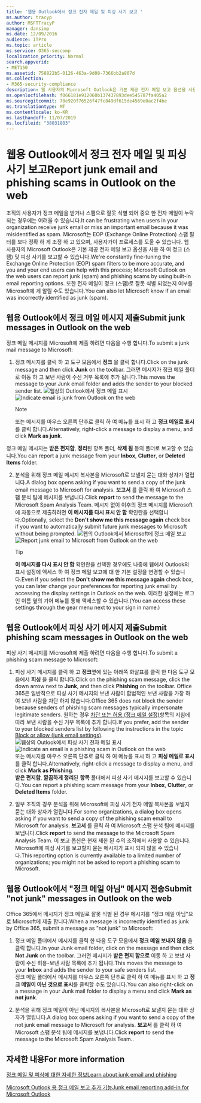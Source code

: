 ```yaml
---
title: '웹용 Outlook에서 정크 전자 메일 및 피싱 사기 보고 '
ms.author: tracyp
author: MSFTTracyP
manager: dansimp
ms.date: 12/09/2016
audience: ITPro
ms.topic: article
ms.service: O365-seccomp
localization_priority: Normal
search.appverid:
- MET150
ms.assetid: 758822b5-0126-463a-9d08-7366bb2a807d
ms.collection:
- M365-security-compliance
description: 웹 사용자의 Microsoft Outlook은 기본 제공 전자 메일 보고 옵션을 사용 하 여 정크 (스팸) 및 피싱 사기를 보고할 수 있습니다. 또한 전자 메일이 정크 (스팸)로 잘못 식별 되었는지 여부를 Microsoft에 게 알릴 수도 있습니다.
ms.openlocfilehash: f066181e912060b137437893dee545787fa405a2
ms.sourcegitcommit: 70e920f76526f47fc849df615de4569e0ac2f4be
ms.translationtype: MT
ms.contentlocale: ko-KR
ms.lasthandoff: 11/07/2019
ms.locfileid: "38031803"
---
```

# <a name="report-junk-email-and-phishing-scams-in-outlook-on-the-web"></a><span data-ttu-id="0f3b7-104">웹용 Outlook에서 정크 전자 메일 및 피싱 사기 보고</span><span class="sxs-lookup"><span data-stu-id="0f3b7-104">Report junk email and phishing scams in Outlook on the web</span></span> 

<span data-ttu-id="0f3b7-105">조직의 사용자가 정크 메일을 받거나 스팸으로 잘못 식별 되어 중요 한 전자 메일이 누락 되는 경우에는 어려울 수 있습니다.</span><span class="sxs-lookup"><span data-stu-id="0f3b7-105">It can be frustrating when users in your organization receive junk email or miss an important email because it was misidentified as spam.</span></span> <span data-ttu-id="0f3b7-106">Microsoft는 EOP (Exchange Online Protection) 스팸 필터를 보다 정확 하 게 조정 하 고 있으며, 사용자가이 프로세스를 도울 수 있습니다. 웹 사용자의 Microsoft Outlook은 기본 제공 전자 메일 보고 옵션을 사용 하 여 정크 (스팸) 및 피싱 사기를 보고할 수 있습니다.</span><span class="sxs-lookup"><span data-stu-id="0f3b7-106">We're constantly fine-tuning the Exchange Online Protection (EOP) spam filters to be more accurate, and you and your end users can help with this process; Microsoft Outlook on the web users can report junk (spam) and phishing scams by using built-in email reporting options.</span></span> <span data-ttu-id="0f3b7-107">또한 전자 메일이 정크 (스팸)로 잘못 식별 되었는지 여부를 Microsoft에 게 알릴 수도 있습니다.</span><span class="sxs-lookup"><span data-stu-id="0f3b7-107">You can also let Microsoft know if an email was incorrectly identified as junk (spam).</span></span>
  
## <a name="submit-junk-messages-in-outlook-on-the-web"></a><span data-ttu-id="0f3b7-108">웹용 Outlook에서 정크 메일 메시지 제출</span><span class="sxs-lookup"><span data-stu-id="0f3b7-108">Submit junk messages in Outlook on the web</span></span>

<span data-ttu-id="0f3b7-109">정크 메일 메시지를 Microsoft에 제출 하려면 다음을 수행 합니다.</span><span class="sxs-lookup"><span data-stu-id="0f3b7-109">To submit a junk mail message to Microsoft:</span></span>
  
1. <span data-ttu-id="0f3b7-110">정크 메시지를 클릭 하 고 도구 모음에서 **정크** 을 클릭 합니다.</span><span class="sxs-lookup"><span data-stu-id="0f3b7-110">Click on the junk message and then click **Junk** on the toolbar.</span></span> <span data-ttu-id="0f3b7-111">그러면 메시지가 정크 메일 폴더로 이동 하 고 보낸 사람이 수신 거부 목록에 추가 됩니다.</span><span class="sxs-lookup"><span data-stu-id="0f3b7-111">This moves the message to your Junk email folder and adds the sender to your blocked sender list.</span></span> 
    <span data-ttu-id="0f3b7-112">![웹상의 Outlook에서 정크 메일 표시](../media/a10ae792-aab6-4374-a041-6c3f732eb2e3.png)</span><span class="sxs-lookup"><span data-stu-id="0f3b7-112">![Indicate email is junk from Outlook on the web](../media/a10ae792-aab6-4374-a041-6c3f732eb2e3.png)</span></span>
  
    > [!NOTE]
    > <span data-ttu-id="0f3b7-113">또는 메시지를 마우스 오른쪽 단추로 클릭 하 여 메뉴를 표시 하 고 **정크 메일로 표시**를 클릭 합니다.</span><span class="sxs-lookup"><span data-stu-id="0f3b7-113">Alternatively, right-click a message to display a menu, and click **Mark as junk**.</span></span> 
  
<span data-ttu-id="0f3b7-114">정크 메일 메시지는 **받은 편지함**, **정리**된 항목 폴더, **삭제 됨** 등의 폴더로 보고할 수 있습니다.</span><span class="sxs-lookup"><span data-stu-id="0f3b7-114">You can report a junk message from your **Inbox**, **Clutter**, or **Deleted Items** folder.</span></span> 
  
2. <span data-ttu-id="0f3b7-115">분석을 위해 정크 메일 메시지 복사본을 Microsoft로 보낼지 묻는 대화 상자가 열립니다.</span><span class="sxs-lookup"><span data-stu-id="0f3b7-115">A dialog box opens asking if you want to send a copy of the junk email message to Microsoft for analysis.</span></span> <span data-ttu-id="0f3b7-116">**보고서** 를 클릭 하 여 Microsoft 스팸 분석 팀에 메시지를 보냅니다.</span><span class="sxs-lookup"><span data-stu-id="0f3b7-116">Click **report** to send the message to the Microsoft Spam Analysis Team.</span></span> <span data-ttu-id="0f3b7-117">메시지 없이 이후의 정크 메시지를 Microsoft에 자동으로 제출하려면 **이 메시지를 다시 표시 안 함** 확인란을 선택합니다.</span><span class="sxs-lookup"><span data-stu-id="0f3b7-117">Optionally, select the **Don't show me this message again** check box if you want to automatically submit future junk messages to Microsoft without being prompted.</span></span> 
    <span data-ttu-id="0f3b7-118">![웹의 Outlook에서 Microsoft에 정크 메일 보고](../media/e8d3a9f9-6eb6-4309-ba6d-643dffdb6a33.png)</span><span class="sxs-lookup"><span data-stu-id="0f3b7-118">![Report junk email to Microsoft from Outlook on the web](../media/e8d3a9f9-6eb6-4309-ba6d-643dffdb6a33.png)</span></span>
  
    > [!TIP]
    > <span data-ttu-id="0f3b7-119">**이 메시지를 다시 표시 안 함** 확인란을 선택한 경우에도 나중에 웹에서 Outlook의 표시 설정에 액세스 하 여 정크 메일 보고에 대 한 기본 설정을 변경할 수 있습니다.</span><span class="sxs-lookup"><span data-stu-id="0f3b7-119">Even if you select the **Don't show me this message again** check box, you can later change your preferences for reporting junk email by accessing the display settings in Outlook on the web.</span></span> <span data-ttu-id="0f3b7-120">이러한 설정에는 로그인 이름 옆의 기어 메뉴를 통해 액세스할 수 있습니다.</span><span class="sxs-lookup"><span data-stu-id="0f3b7-120">(You can access these settings through the gear menu next to your sign in name.)</span></span> 
  
## <a name="submit-phishing-scam-messages-in-outlook-on-the-web"></a><span data-ttu-id="0f3b7-121">웹용 Outlook에서 피싱 사기 메시지 제출</span><span class="sxs-lookup"><span data-stu-id="0f3b7-121">Submit phishing scam messages in Outlook on the web</span></span>

<span data-ttu-id="0f3b7-122">피싱 사기 메시지를 Microsoft에 제출 하려면 다음을 수행 합니다.</span><span class="sxs-lookup"><span data-stu-id="0f3b7-122">To submit a phishing scam message to Microsoft:</span></span>
  
1. <span data-ttu-id="0f3b7-123">피싱 사기 메시지를 클릭 하 고 **정크**옆에 있는 아래쪽 화살표를 클릭 한 다음 도구 모음에서 **피싱** 을 클릭 합니다.</span><span class="sxs-lookup"><span data-stu-id="0f3b7-123">Click on the phishing scam message, click the down arrow next to **Junk**, and then click **Phishing** on the toolbar.</span></span> <span data-ttu-id="0f3b7-124">Office 365은 일반적으로 피싱 사기 메시지의 보낸 사람이 합법적인 보낸 사람을 가장 하 여 보낸 사람을 차단 하지 않습니다.</span><span class="sxs-lookup"><span data-stu-id="0f3b7-124">Office 365 does not block the sender because senders of phishing scam messages typically impersonate legitimate senders.</span></span> <span data-ttu-id="0f3b7-125">원하는 경우 [차단 또는 허용 (정크 메일 설정)](https://go.microsoft.com/fwlink/?LinkId=627572)항목의 지침에 따라 보낸 사람을 수신 거부 목록에 추가 합니다.</span><span class="sxs-lookup"><span data-stu-id="0f3b7-125">If you prefer, add the sender to your blocked senders list by following the instructions in the topic [Block or allow (junk email settings)](https://go.microsoft.com/fwlink/?LinkId=627572).</span></span> 
    <span data-ttu-id="0f3b7-126">![웹상의 Outlook에서 피싱 사기 전자 메일 표시](../media/959bb577-341c-41ee-a159-e46600b2cf8a.png)</span><span class="sxs-lookup"><span data-stu-id="0f3b7-126">![Indicate an email is a phishing scam in Outlook on the web](../media/959bb577-341c-41ee-a159-e46600b2cf8a.png)</span></span><br/><span data-ttu-id="0f3b7-127">또는 메시지를 마우스 오른쪽 단추로 클릭 하 여 메뉴를 표시 하 고 **피싱 메일로 표시**를 클릭 합니다.</span><span class="sxs-lookup"><span data-stu-id="0f3b7-127">Alternatively, right-click a message to display a menu, and click **Mark as Phishing**.</span></span><br/><span data-ttu-id="0f3b7-128">**받은 편지함**, **깔끔하게 정리**된 **항목** 폴더에서 피싱 사기 메시지를 보고할 수 있습니다.</span><span class="sxs-lookup"><span data-stu-id="0f3b7-128">You can report a phishing scam message from your **Inbox**, **Clutter**, or **Deleted Items** folder.</span></span> 
  
2. <span data-ttu-id="0f3b7-129">일부 조직의 경우 분석을 위해 Microsoft에 피싱 사기 전자 메일 복사본을 보낼지 묻는 대화 상자가 열립니다.</span><span class="sxs-lookup"><span data-stu-id="0f3b7-129">For some organizations, a dialog box opens asking if you want to send a copy of the phishing scam email to Microsoft for analysis.</span></span> <span data-ttu-id="0f3b7-130">**보고서** 를 클릭 하 여 Microsoft 스팸 분석 팀에 메시지를 보냅니다.</span><span class="sxs-lookup"><span data-stu-id="0f3b7-130">Click **report** to send the message to the Microsoft Spam Analysis Team.</span></span> <span data-ttu-id="0f3b7-131">이 보고 옵션은 현재 제한 된 수의 조직에서 사용할 수 있습니다. Microsoft에 피싱 사기를 보고할지 묻는 메시지가 표시 되지 않을 수 있습니다.</span><span class="sxs-lookup"><span data-stu-id="0f3b7-131">This reporting option is currently available to a limited number of organizations; you might not be asked to report a phishing scam to Microsoft.</span></span> 
    
## <a name="submit-not-junk-messages-in-outlook-on-the-web"></a><span data-ttu-id="0f3b7-132">웹용 Outlook에서 "정크 메일 아님" 메시지 전송</span><span class="sxs-lookup"><span data-stu-id="0f3b7-132">Submit "not junk" messages in Outlook on the web</span></span>

<span data-ttu-id="0f3b7-133">Office 365에서 메시지가 정크 메일로 잘못 식별 된 경우 메시지를 "정크 메일 아님"으로 Microsoft에 제출 합니다.</span><span class="sxs-lookup"><span data-stu-id="0f3b7-133">When a message is incorrectly identified as junk by Office 365, submit a message as "not junk" to Microsoft:</span></span>
  
1. <span data-ttu-id="0f3b7-134">정크 메일 폴더에서 메시지를 클릭 한 다음 도구 모음에서 **정크 메일 보내지 않음** 을 클릭 합니다.</span><span class="sxs-lookup"><span data-stu-id="0f3b7-134">In your Junk email folder, click on the message and then click **Not Junk** on the toolbar.</span></span> <span data-ttu-id="0f3b7-135">그러면 메시지가 **받은 편지 함으로** 이동 하 고 보낸 사람이 수신 허용-보낸 사람 목록에 추가 됩니다.</span><span class="sxs-lookup"><span data-stu-id="0f3b7-135">This moves the message to your **Inbox** and adds the sender to your safe senders list.</span></span> <br/><span data-ttu-id="0f3b7-136">정크 메일 폴더에서 메시지를 마우스 오른쪽 단추로 클릭 하 여 메뉴를 표시 하 고 **정크 메일이 아닌 것으로 표시**를 클릭할 수도 있습니다.</span><span class="sxs-lookup"><span data-stu-id="0f3b7-136">You can also right-click on a message in your Junk mail folder to display a menu and click **Mark as not junk**.</span></span> 
  
2. <span data-ttu-id="0f3b7-137">분석을 위해 정크 메일이 아닌 메시지의 복사본을 Microsoft로 보낼지 묻는 대화 상자가 열립니다.</span><span class="sxs-lookup"><span data-stu-id="0f3b7-137">A dialog box opens asking if you want to send a copy of the not junk email message to Microsoft for analysis.</span></span> <span data-ttu-id="0f3b7-138">**보고서** 를 클릭 하 여 Microsoft 스팸 분석 팀에 메시지를 보냅니다.</span><span class="sxs-lookup"><span data-stu-id="0f3b7-138">Click **report** to send the message to the Microsoft Spam Analysis Team..</span></span> 
    
## <a name="for-more-information"></a><span data-ttu-id="0f3b7-139">자세한 내용</span><span class="sxs-lookup"><span data-stu-id="0f3b7-139">For more information</span></span>

[<span data-ttu-id="0f3b7-140">정크 메일 및 피싱에 대한 자세한 정보</span><span class="sxs-lookup"><span data-stu-id="0f3b7-140">Learn about junk email and phishing</span></span>](https://go.microsoft.com/fwlink/p/?LinkId=270068)

[<span data-ttu-id="0f3b7-141">Microsoft Outlook 용 정크 메일 보고 추가 기능</span><span class="sxs-lookup"><span data-stu-id="0f3b7-141">Junk email reporting add-in for Microsoft Outlook</span></span>](https://docs.microsoft.com/office365/securitycompliance/junk-email-reporting-add-in-for-microsoft-outlook)
  
  


